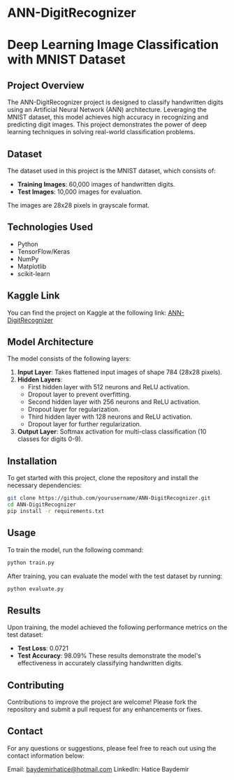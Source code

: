 # ANN-DigitRecognizer
# Deep Learning Image Classification with MNIST Dataset

## Project Overview
The ANN-DigitRecognizer project is designed to classify handwritten digits using an Artificial Neural Network (ANN) architecture. Leveraging the MNIST dataset, this model achieves high accuracy in recognizing and predicting digit images. This project demonstrates the power of deep learning techniques in solving real-world classification problems.

## Dataset

The dataset used in this project is the MNIST dataset, which consists of:
- **Training Images**: 60,000 images of handwritten digits.
- **Test Images**: 10,000 images for evaluation.
  
The images are 28x28 pixels in grayscale format.

## Technologies Used
- Python
- TensorFlow/Keras
- NumPy
- Matplotlib
- scikit-learn

## Kaggle Link
You can find the project on Kaggle at the following link: [ANN-DigitRecognizer](https://www.kaggle.com/code/haticebaydemir/ann-digitrecognizer) 


## Model Architecture

The model consists of the following layers:
1. **Input Layer**: Takes flattened input images of shape 784 (28x28 pixels).
2. **Hidden Layers**:
   - First hidden layer with 512 neurons and ReLU activation.
   - Dropout layer to prevent overfitting.
   - Second hidden layer with 256 neurons and ReLU activation.
   - Dropout layer for regularization.
   - Third hidden layer with 128 neurons and ReLU activation.
   - Dropout layer for further regularization.
3. **Output Layer**: Softmax activation for multi-class classification (10 classes for digits 0-9).


## Installation

To get started with this project, clone the repository and install the necessary dependencies:

```bash
git clone https://github.com/yourusername/ANN-DigitRecognizer.git
cd ANN-DigitRecognizer
pip install -r requirements.txt
```

## Usage
To train the model, run the following command:
```bash
python train.py
```
After training, you can evaluate the model with the test dataset by running:
```bash
python evaluate.py
```

## Results
Upon training, the model achieved the following performance metrics on the test dataset:

- **Test Loss**: 0.0721
- **Test Accuracy**: 98.09%
These results demonstrate the model's effectiveness in accurately classifying handwritten digits.

## Contributing
Contributions to improve the project are welcome! Please fork the repository and submit a pull request for any enhancements or fixes.

## Contact
For any questions or suggestions, please feel free to reach out using the contact information below:

Email: baydemirhatice@hotmail.com
LinkedIn: Hatice Baydemir
